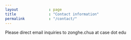 ```yaml
---
layout              : page
title               : "Contact information"
permalink           : "/contact/"
---
```


Please direct email inquiries to zonghe.chua at case dot edu
